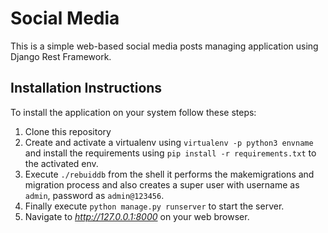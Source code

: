 # Social Media

This is a simple web-based social media posts managing application using Django Rest Framework.


## Installation Instructions

To install the application on your system follow these steps:

1. Clone this repository
2. Create and activate a virtualenv using `virtualenv -p python3 envname` and install the requirements using `pip install -r requirements.txt` to the activated env.
3. Execute `./rebuiddb` from the shell it performs the makemigrations and migration process and also creates a super user with 
   username as `admin`, password as `admin@123456`.
4. Finally execute `python manage.py runserver` to start the server.
5. Navigate to *http://127.0.0.1:8000* on your web browser.

